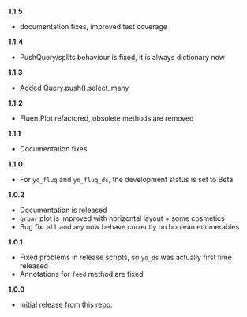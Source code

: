 **1.1.5**
- documentation fixes, improved test coverage

**1.1.4**
- PushQuery/splits behaviour is fixed, it is always dictionary now

**1.1.3**
- Added Query.push().select_many

**1.1.2**
- FluentPlot refactored, obsolete methods are removed

**1.1.1**
- Documentation fixes

**1.1.0**
- For `yo_fluq` and `yo_fluq_ds`, the development status is set to Beta

**1.0.2**
- Documentation is released
- `grbar` plot is improved with horizontal layout + some cosmetics
- Bug fix: `all` and `any` now behave correctly on boolean enumerables

**1.0.1**
- Fixed problems in release scripts, so `yo_ds` was actually first time released
- Annotations for `feed` method are fixed


**1.0.0**

- Initial release from this repo.